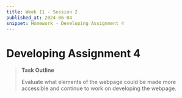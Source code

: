 ```yaml
---
title: Week 11 - Session 2
published_at: 2024-06-04
snippet: Homework - Developing Assignment 4
---
```

# Developing Assignment 4
>**Task Outline**
>
> Evaluate what elements of the webpage could be made more accessible and continue to work on developing the webpage.